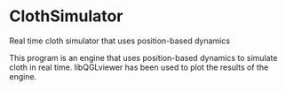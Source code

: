 # ClothSimulator
Real time cloth simulator that uses position-based dynamics 

This program is an engine that uses position-based dynamics to simulate cloth in real time.
libQGLviewer has been used to plot the results of the engine.
